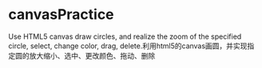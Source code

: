 # canvasPractice
Use HTML5 canvas  draw circles, and realize the zoom of the specified circle, select, change color, drag, delete.利用html5的canvas画圆，并实现指定圆的放大缩小、选中、更改颜色、拖动、删除
